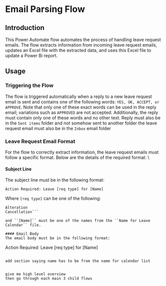 # Email Parsing Flow

## Introduction
This Power Automate flow automates the process of handling leave request emails. The flow extracts information from incoming leave request emails, updates an Excel file with the extracted data, and uses this Excel file to update a Power Bi report.

## Usage
### Triggering the Flow
The flow is triggered automatically when a reply to a new leave request email is sent and contains one of the following words: ``YES, OK, ACCEPT, or APPROVE``. Note that only one of these exact words can be used in the reply email; variations such as ``APPROVED`` are not accepted. Additionally, the reply must contain only one of these words and no other text. Reply must also be in the ``Sent items`` folder and not somehow sent to another folder the leave request email must also be in the ``Inbox`` email folder

### Leave Request Email Format
For the flow to correctly extract information, the leave request emails must follow a specific format. Below are the details of the required format:
\
#### Subject Line
The subject line must be in the following format:
```
Action Required: Leave [req type] for [Name]
```
Where ``[req type]`` can be one of the following:

```Creation
Alteration
Cancellation```

and ``[Name]`` must be one of the names from the ``Name for Leave Calendar`` file.

#### Email Body
The email body must be in the following format:
```
Action Required: Leave [req type] for [Name]
```

add section saying name has to be from the name for calendar list


give me high level overview
then go through each main 3 child flows

